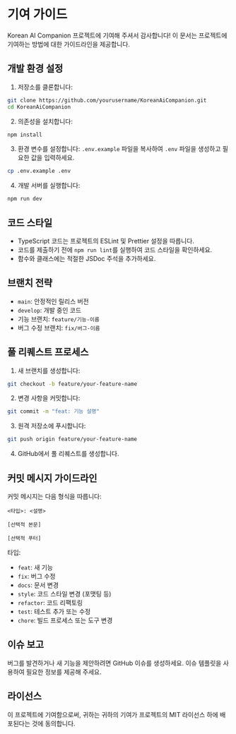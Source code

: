 # 기여 가이드

Korean AI Companion 프로젝트에 기여해 주셔서 감사합니다! 이 문서는 프로젝트에 기여하는 방법에 대한 가이드라인을 제공합니다.

## 개발 환경 설정

1. 저장소를 클론합니다:
```bash
git clone https://github.com/yourusername/KoreanAiCompanion.git
cd KoreanAiCompanion
```

2. 의존성을 설치합니다:
```bash
npm install
```

3. 환경 변수를 설정합니다:
`.env.example` 파일을 복사하여 `.env` 파일을 생성하고 필요한 값을 입력하세요.
```bash
cp .env.example .env
```

4. 개발 서버를 실행합니다:
```bash
npm run dev
```

## 코드 스타일

- TypeScript 코드는 프로젝트의 ESLint 및 Prettier 설정을 따릅니다.
- 코드를 제출하기 전에 `npm run lint`를 실행하여 코드 스타일을 확인하세요.
- 함수와 클래스에는 적절한 JSDoc 주석을 추가하세요.

## 브랜치 전략

- `main`: 안정적인 릴리스 버전
- `develop`: 개발 중인 코드
- 기능 브랜치: `feature/기능-이름`
- 버그 수정 브랜치: `fix/버그-이름`

## 풀 리퀘스트 프로세스

1. 새 브랜치를 생성합니다:
```bash
git checkout -b feature/your-feature-name
```

2. 변경 사항을 커밋합니다:
```bash
git commit -m "feat: 기능 설명"
```

3. 원격 저장소에 푸시합니다:
```bash
git push origin feature/your-feature-name
```

4. GitHub에서 풀 리퀘스트를 생성합니다.

## 커밋 메시지 가이드라인

커밋 메시지는 다음 형식을 따릅니다:

```
<타입>: <설명>

[선택적 본문]

[선택적 푸터]
```

타입:
- `feat`: 새 기능
- `fix`: 버그 수정
- `docs`: 문서 변경
- `style`: 코드 스타일 변경 (포맷팅 등)
- `refactor`: 코드 리팩토링
- `test`: 테스트 추가 또는 수정
- `chore`: 빌드 프로세스 또는 도구 변경

## 이슈 보고

버그를 발견하거나 새 기능을 제안하려면 GitHub 이슈를 생성하세요. 이슈 템플릿을 사용하여 필요한 정보를 제공해 주세요.

## 라이선스

이 프로젝트에 기여함으로써, 귀하는 귀하의 기여가 프로젝트의 MIT 라이선스 하에 배포된다는 것에 동의합니다.